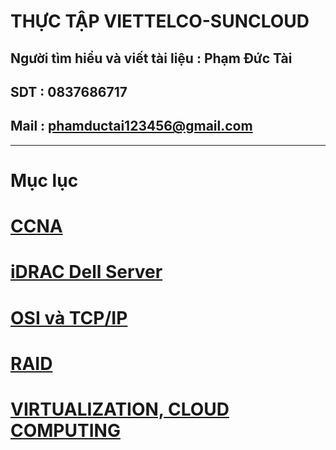 # THỰC TẬP VIETTELCO-SUNCLOUD

## Người tìm hiểu và viết tài liệu : Phạm Đức Tài
## SDT : 0837686717
## Mail : phamductai123456@gmail.com

***
# Mục lục
# [CCNA](https://github.com/ductai124/Thuc-Tap-ViettelCo-Sunclound-/tree/main/CCNA#readme)
# [iDRAC Dell Server](https://github.com/ductai124/Thuc-Tap-ViettelCo-Sunclound-/blob/f9e3d36ea89fbb590f27d5031cd955e180af81ed/iDRAC_Dell_Server/README.md)
# [OSI và TCP/IP]()
# [RAID](https://github.com/ductai124/Thuc-Tap-ViettelCo-Sunclound-/blob/f9e3d36ea89fbb590f27d5031cd955e180af81ed/RAID/README.md)
# [VIRTUALIZATION, CLOUD COMPUTING](https://github.com/ductai124/Thuc-Tap-ViettelCo-Sunclound-/tree/main/Virtualization)

